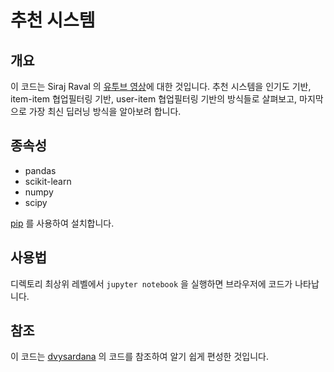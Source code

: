 # 추천 시스템


## 개요

이 코드는 Siraj Raval 의 [유투브 영상](https://youtu.be/18adykNGhHU)에 대한 것입니다. 추천 시스템을 인기도 기반, item-item 협업필터링 기반, user-item 협업필터링 기반의 방식들로 살펴보고, 마지막으로 가장 최신 딥러닝 방식을 알아보려 합니다.


## 종속성

* pandas
* scikit-learn
* numpy
* scipy

[pip](https://pip.pypa.io/en/stable/) 를 사용하여 설치합니다. 


## 사용법

디렉토리 최상위 레벨에서 `jupyter notebook` 을 실행하면 브라우저에 코드가 나타납니다.

## 참조

이 코드는 [dvysardana](https://github.com/dvysardana) 의 코드를 참조하여 알기 쉽게 편성한 것입니다. 

